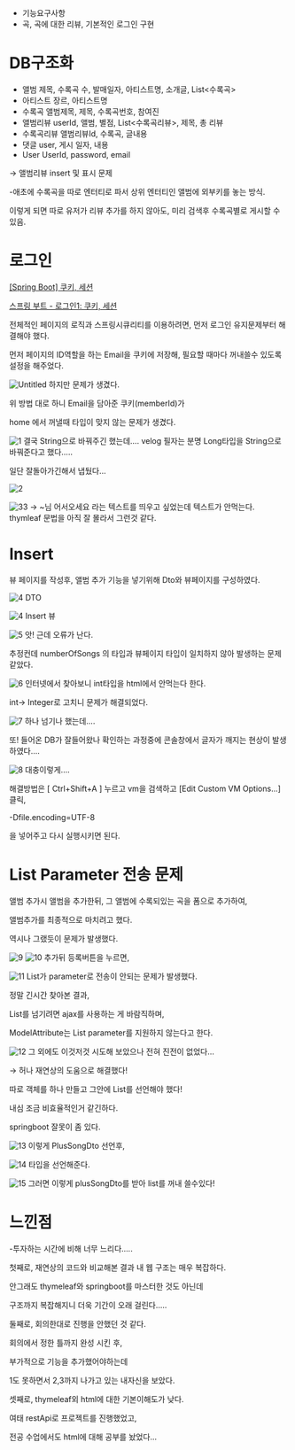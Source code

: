 - 기능요구사항
- 곡, 곡에 대한 리뷰, 기본적인 로그인 구현

# DB구조화

- 앨범
  제목, 수록곡 수, 발매일자, 아티스트명, 소개글, List<수록곡>
- 아티스트
  장르, 아티스트명
- 수록곡
  앨범제목, 제목, 수록곡번호, 참여진
- 앨범리뷰
  userId, 앨범, 별점, List<수록곡리뷰>, 제목, 총 리뷰
- 수록곡리뷰
  앨범리뷰Id, 수록곡, 글내용
- 댓글
  user, 게시 일자, 내용
- User
  UserId, password, email

→ 앨범리뷰 insert 및 표시 문제

-애초에 수록곡을 따로 엔터티로 파서 상위 엔터티인 앨범에 외부키를 놓는 방식.

이렇게 되면 따로 유저가 리뷰 추가를 하지 않아도, 미리 검색후 수록곡별로 게시할 수 있음.

# 로그인

[[Spring Boot] 쿠키, 세션](https://bestkingit.tistory.com/145)

[스프링 부트 - 로그인1: 쿠키, 세션](https://velog.io/@gmtmoney2357/%EC%8A%A4%ED%94%84%EB%A7%81-%EB%B6%80%ED%8A%B8-%EB%A1%9C%EA%B7%B8%EC%9D%B8-%EC%BF%A0%ED%82%A4-%EC%84%B8%EC%85%98)

전체적인 페이지의 로직과 스프링시큐리티를 이용하려면, 먼저 로그인 유지문제부터 해결해야 했다.

먼저 페이지의 ID역할을 하는 Email을 쿠키에 저장해, 필요할 때마다 꺼내쓸수 있도록 설정을 해주었다.

![Untitled](Untitled.png)
하지만 문제가 생겼다.

위 방법 대로 하니 Email을 담아준 쿠키(memberId)가

home 에서 꺼낼때 타입이 맞지 않는 문제가 생겼다.

![1](1.png)
결국 String으로 바꿔주긴 했는데…. velog 필자는 분명 Long타입을 String으로 바꿔준다고 했다…..

일단 잘돌아가긴해서 냅뒀다…

![2](2.png)

![33](33.png)
→ ~님 어서오세요 라는 텍스트를 띄우고 싶었는데 텍스트가 안먹는다. thymleaf 문법을 아직 잘 몰라서 그런것 같다.

# Insert

뷰 페이지를 작성후, 앨범 추가 기능을 넣기위해 Dto와 뷰페이지를 구성하였다.

![4](3.png)
DTO

![4](4.png)
Insert 뷰

![5](5.png)
앗! 근데 오류가 난다.

추정컨데 numberOfSongs 의 타입과 뷰페이지 타입이 일치하지 않아 발생하는 문제 같았다.

![6](6.png)
인터넷에서 찾아보니 int타입을 html에서 안먹는다 한다.

int→ Integer로 고치니 문제가 해결되었다.

![7](7.png)
하나 넘기나 했는데….

또! 들어온 DB가 잘들어왔나 확인하는 과정중에 콘솔창에서 글자가 깨지는 현상이 발생하였다….

![8](8.png)
대충이렇게….

해결방법은 [ Ctrl+Shift+A ] 누르고 vm을 검색하고 [Edit Custom VM Options...] 클릭,

-Dfile.encoding=UTF-8

을 넣어주고 다시 실행시키면 된다.

# List Parameter 전송 문제

앨범 추가시 앨범을 추가한뒤, 그 앨범에 수록되있는 곡을 폼으로 추가하여,

앨범추가를 최종적으로 마치려고 했다.

역시나 그랬듯이 문제가 발생했다.

![9](9.png)
![10](10.png)
추가뒤 등록버튼을 누르면,

![11](11.png)
List가 parameter로 전송이 안되는 문제가 발생했다.

정말 긴시간 찾아본 결과,

List를 넘기려면 ajax를 사용하는 게 바람직하며,

ModelAttribute는 List parameter를 지원하지 않는다고 한다.

![12](12.png)
그 외에도 이것저것 시도해 보았으나 전혀 진전이 없었다…

→ 허나 재연상의 도움으로 해결했다!

따로 객체를 하나 만들고 그안에 List를 선언해야 했다!

내심 조금 비효율적인거 같긴하다.

springboot 잘못이 좀 있다.

![13](13.png)
이렇게 PlusSongDto 선언후,

![14](14.png)
타입을 선언해준다.

![15](15.png)
그러면 이렇게 plusSongDto를 받아 list를 꺼내 쓸수있다!

# 느낀점

-투자하는 시간에 비해 너무 느리다…..

첫째로, 재연상의 코드와 비교해본 결과 내 웹 구조는 매우 복잡하다.

안그래도 thymeleaf와 springboot를 마스터한 것도 아닌데

구조까지 복잡해지니 더욱 기간이 오래 걸린다…..

둘째로, 회의한대로 진행을 안했던 것 같다.

회의에서 정한 틀까지 완성 시킨 후,

부가적으로 기능을 추가했어야하는데

1도 못하면서 2,3까지 나가고 있는 내자신을 보았다.

셋째로, thymeleaf외 html에 대한 기본이해도가 낮다.

여태 restApi로 프로젝트를 진행했었고,

전공 수업에서도 html에 대해 공부를 놨었다…